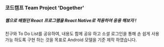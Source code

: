 ### 코드캠프 Team Project 'Dogether'

##### 웹으로 배웠던 React 프로그램을 React Native로 적용하여 응용 해보자 !

친구와 To Do List를 공유하여, 내용도 함께 공유 하고
소셜 로그인을 통해 손 쉽게 사용 가능 하도록 구현 하는 것을 목표로 Android 모델을 기준 제작 하였습니다.
